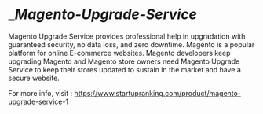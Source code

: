 # __Magento-Upgrade-Service_
Magento Upgrade Service provides professional help in upgradation with guaranteed security, no data loss, and zero downtime.  Magento is a popular platform for online E-commerce websites. Magento developers keep upgrading Magento and Magento store owners need Magento Upgrade Service to keep their stores updated to sustain in the market and have a secure website.

For more info, visit : https://www.startupranking.com/product/magento-upgrade-service-1
